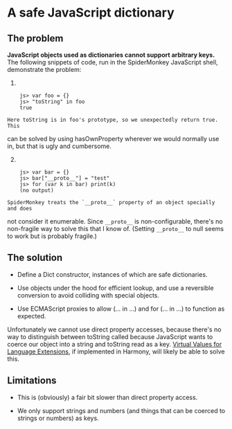 A safe JavaScript dictionary
============================

The problem
-----------

**JavaScript objects used as dictionaries cannot support arbitrary keys.** The
following snippets of code, run in the SpiderMonkey JavaScript shell,
demonstrate the problem:

1. 

        js> var foo = {}
        js> "toString" in foo
        true

    Here toString is in foo's prototype, so we unexpectedly return true. This
can be solved by using hasOwnProperty wherever we would normally use in, but
that is ugly and cumbersome.

2. 

        js> var bar = {}
        js> bar["__proto__"] = "test"
        js> for (var k in bar) print(k)
        (no output)

    SpiderMonkey treats the `__proto__` property of an object specially and does
not consider it enumerable. Since `__proto__` is non-configurable, there's no
non-fragile way to solve this that I know of. (Setting `__proto__` to null seems
to work but is probably fragile.)

The solution
------------

* Define a Dict constructor, instances of which are safe dictionaries.

* Use objects under the hood for efficient lookup, and use a reversible
  conversion to avoid colliding with special objects.

* Use ECMAScript proxies to allow (... in ...) and for (... in ...) to function
  as expected.

Unfortunately we cannot use direct property accesses, because there's no way to
distinguish between toString called because JavaScript wants to coerce our
object into a string and toString read as a key. [Virtual Values for Language
Extensions][1], if implemented in Harmony, will likely be able to solve this.

Limitations
-----------

* This is (obviously) a fair bit slower than direct property access.

* We only support strings and numbers (and things that can be coerced to strings
  or numbers) as keys.

[1]: http://www.soe.ucsc.edu/research/report?ID=1588
